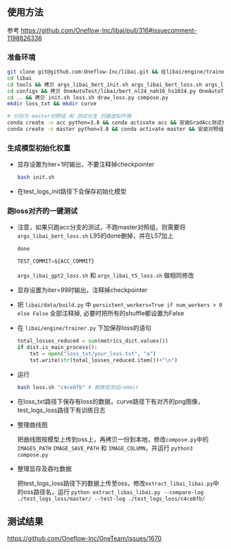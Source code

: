## 使用方法

参考 https://github.com/Oneflow-Inc/libai/pull/316#issuecomment-1198826336
### 准备环境
``` bash 
git clone git@github.com:Oneflow-Inc/libai.git && 在libai/engine/trainer.py里添加显存输出代码
cd libai
cd tools && 拷贝 args_libai_bert_init.sh args_libai_bert_loss.sh args_libai_gpt2_init.sh args_libai_gpt2_loss.sh args_libai_t5_init.sh args_libai_t5_loss.sh
cd configs && 拷贝 OneAutoTest/libai/bert_nl24_nah16_hs1024.py OneAutoTest/libai/gpt2_nl24_nah16_hs1024.py OneAutoTest/libai/t5_nl12_nah12_hs768.py && 如果是25-28机，需添一句 train.rdma_enabled=False
cd .. && 拷贝 init.sh loss.sh draw_loss.py compose.py
mkdir loss_txt && mkdir curve

# 分别为 master对照组 和 测试分支 创建虚拟环境
conda create -n acc python=3.8 && conda activate acc && 安装GradAcc测试分支对应的oneflow
conda create -n master python=3.8 && conda activate master && 安装对照组master分支对应的oneflow
```

### 生成模型初始化权重
- 显存设置为iter=1时输出，不要注释掉checkpointer
    ```bash
    bash init.sh
    ```
- 在test_logs_init路径下会保存初始化模型

### 跑loss对齐的一键测试
- 注意，如果只跑acc分支的测试，不跑master对照组，则需要将`args_libai_bert_loss.sh` L95的done删掉，并在L57加上
    ```python
    done

    TEST_COMMIT=${ACC_COMMIT}
    ```
    `args_libai_gpt2_loss.sh` 和 `args_libai_t5_loss.sh` 做相同修改
- 显存设置为iter=99时输出，注释掉checkpointer
- 把 `libai/data/build.py` 中 `persistent_workers=True if num_workers > 0 else False` 全部注释掉, 必要时把所有的shuffle都设置为False
- 在 `libai/engine/trainer.py` 下加保存loss的语句
    ```python
    total_losses_reduced = sum(metrics_dict.values())
    if dist.is_main_process():
        txt = open("loss_txt/your_loss.txt", "a")
        txt.write(str(total_losses_reduced.item())+"\n")
    ```
- 运行
    ```bash
    bash loss.sh "c4ce8fb" # 替换成测试commit
    ```
- 在loss_txt路径下保存有loss的数据，curve路径下有对齐的png图像，test_logs_loss路径下有训练日志
- 整理曲线图

    把曲线图按模型上传到oss上，再拷贝一份到本地，修改`compose.py`中的 `IMAGES_PATH` `IMAGE_SAVE_PATH` 和 `IMAGE_COLUMN`，并运行 `python3 compose.py`
- 整理显存及吞吐数据

    把test_logs_loss路径下的数据上传至oss，修改`extract_libai_libai.py`中的oss路径名，运行 `python extract_libai_libai.py --compare-log ./test_logs_loss/master/ --test-log ./test_logs_loss/c4ce8fb/`

## 测试结果

https://github.com/Oneflow-Inc/OneTeam/issues/1670

